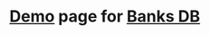 # [Demo](http://ramoona.github.io/banks-db-demo) page for [Banks DB](https://github.com/Ramoona/banks-db)
